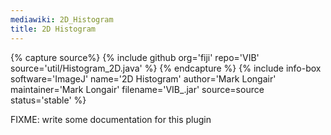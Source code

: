 ```yaml
---
mediawiki: 2D_Histogram
title: 2D Histogram
---
```



{% capture source%}
{% include github org='fiji' repo='VIB' source='util/Histogram_2D.java' %}
{% endcapture %}
{% include info-box software='ImageJ' name='2D Histogram' author='Mark Longair' maintainer='Mark Longair' filename='VIB\_.jar' source=source status='stable' %}

FIXME: write some documentation for this plugin
